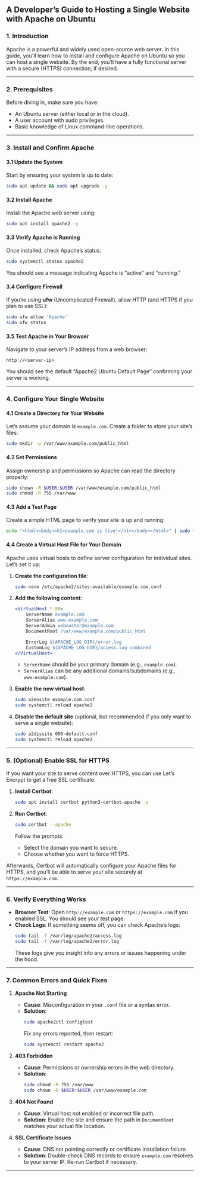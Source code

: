 

## A Developer’s Guide to Hosting a Single Website with Apache on Ubuntu

### 1. Introduction
Apache is a powerful and widely used open-source web server. In this guide, you'll learn how to install and configure Apache on Ubuntu so you can host a single website. By the end, you’ll have a fully functional server with a secure (HTTPS) connection, if desired.

---

### 2. Prerequisites
Before diving in, make sure you have:
- An Ubuntu server (either local or in the cloud).
- A user account with sudo privileges.
- Basic knowledge of Linux command-line operations.

---

### 3. Install and Confirm Apache

#### 3.1 Update the System
Start by ensuring your system is up to date:
```bash
sudo apt update && sudo apt upgrade -y
```

#### 3.2 Install Apache
Install the Apache web server using:
```bash
sudo apt install apache2 -y
```

#### 3.3 Verify Apache is Running
Once installed, check Apache’s status:
```bash
sudo systemctl status apache2
```
You should see a message indicating Apache is “active” and “running.”

#### 3.4 Configure Firewall
If you’re using **ufw** (Uncomplicated Firewall), allow HTTP (and HTTPS if you plan to use SSL):
```bash
sudo ufw allow 'Apache'
sudo ufw status
```

#### 3.5 Test Apache in Your Browser
Navigate to your server’s IP address from a web browser:
```
http://<server-ip>
```
You should see the default “Apache2 Ubuntu Default Page” confirming your server is working.

---

### 4. Configure Your Single Website

#### 4.1 Create a Directory for Your Website
Let’s assume your domain is `example.com`. Create a folder to store your site’s files:
```bash
sudo mkdir -p /var/www/example.com/public_html
```

#### 4.2 Set Permissions
Assign ownership and permissions so Apache can read the directory properly:
```bash
sudo chown -R $USER:$USER /var/www/example.com/public_html
sudo chmod -R 755 /var/www
```

#### 4.3 Add a Test Page
Create a simple HTML page to verify your site is up and running:
```bash
echo "<html><body><h1>example.com is live!</h1></body></html>" | sudo tee /var/www/example.com/public_html/index.html
```

#### 4.4 Create a Virtual Host File for Your Domain
Apache uses virtual hosts to define server configuration for individual sites. Let’s set it up:

1. **Create the configuration file**:
   ```bash
   sudo nano /etc/apache2/sites-available/example.com.conf
   ```
2. **Add the following content**:
   ```apache
   <VirtualHost *:80>
       ServerName example.com
       ServerAlias www.example.com
       ServerAdmin webmaster@example.com
       DocumentRoot /var/www/example.com/public_html

       ErrorLog ${APACHE_LOG_DIR}/error.log
       CustomLog ${APACHE_LOG_DIR}/access.log combined
   </VirtualHost>
   ```
   - `ServerName` should be your primary domain (e.g., `example.com`).
   - `ServerAlias` can be any additional domains/subdomains (e.g., `www.example.com`).

3. **Enable the new virtual host**:
   ```bash
   sudo a2ensite example.com.conf
   sudo systemctl reload apache2
   ```

4. **Disable the default site** (optional, but recommended if you only want to serve a single website):
   ```bash
   sudo a2dissite 000-default.conf
   sudo systemctl reload apache2
   ```

---

### 5. (Optional) Enable SSL for HTTPS
If you want your site to serve content over HTTPS, you can use Let’s Encrypt to get a free SSL certificate.

1. **Install Certbot**:
   ```bash
   sudo apt install certbot python3-certbot-apache -y
   ```

2. **Run Certbot**:
   ```bash
   sudo certbot --apache
   ```
   Follow the prompts:
   - Select the domain you want to secure.
   - Choose whether you want to force HTTPS.

Afterwards, Certbot will automatically configure your Apache files for HTTPS, and you’ll be able to serve your site securely at `https://example.com`.

---

### 6. Verify Everything Works

- **Browser Test**: Open `http://example.com` or `https://example.com` if you enabled SSL. You should see your test page.
- **Check Logs**: If something seems off, you can check Apache’s logs:
  ```bash
  sudo tail -f /var/log/apache2/access.log
  sudo tail -f /var/log/apache2/error.log
  ```
  These logs give you insight into any errors or issues happening under the hood.

---

### 7. Common Errors and Quick Fixes

1. **Apache Not Starting**
   - **Cause**: Misconfiguration in your `.conf` file or a syntax error.  
   - **Solution**:
     ```bash
     sudo apache2ctl configtest
     ```
     Fix any errors reported, then restart:
     ```bash
     sudo systemctl restart apache2
     ```

2. **403 Forbidden**
   - **Cause**: Permissions or ownership errors in the web directory.  
   - **Solution**:
     ```bash
     sudo chmod -R 755 /var/www
     sudo chown -R $USER:$USER /var/www/example.com
     ```

3. **404 Not Found**
   - **Cause**: Virtual host not enabled or incorrect file path.  
   - **Solution**: Enable the site and ensure the path in `DocumentRoot` matches your actual file location.

4. **SSL Certificate Issues**
   - **Cause**: DNS not pointing correctly or certificate installation failure.  
   - **Solution**: Double-check DNS records to ensure `example.com` resolves to your server IP. Re-run Certbot if necessary.

---
